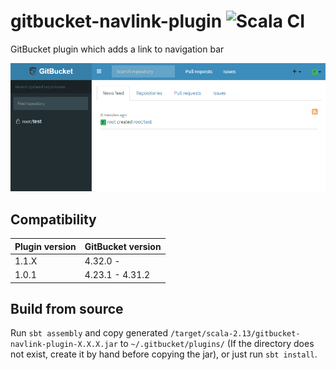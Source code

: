 # gitbucket-navlink-plugin ![Scala CI](https://github.com/SIkebe/gitbucket-navlink-plugin/workflows/Scala%20CI/badge.svg)
GitBucket plugin which adds a link to navigation bar

![NavLink settings](images/navlink.gif)

## Compatibility

Plugin version | GitBucket version
:--------------|:--------------------
1.1.X          | 4.32.0 -
1.0.1          | 4.23.1 - 4.31.2

## Build from source

Run `sbt assembly` and copy generated `/target/scala-2.13/gitbucket-navlink-plugin-X.X.X.jar` to `~/.gitbucket/plugins/` (If the directory does not exist, create it by hand before copying the jar), or just run `sbt install`.
